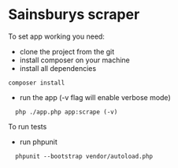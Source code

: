 # Sainsburys scraper

To set app working you need:

  - clone the project from the git
  - install composer on your machine
  - install all dependencies
```
composer install
```
  - run the app (-v flag will enable verbose mode)
```
  php ./app.php app:scrape (-v)
```

To run tests

- run phpunit
```
  phpunit --bootstrap vendor/autoload.php
```